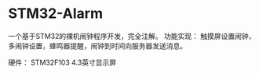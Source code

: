 # STM32-Alarm

一个基于STM32的裸机闹钟程序开发，完全注解。
功能实现：
  触摸屏设置闹钟，多闹钟设置，蜂鸣器提醒，闹钟到时间向服务器发送消息。
 
 
 硬件：
 STM32F103
 4.3英寸显示屏
